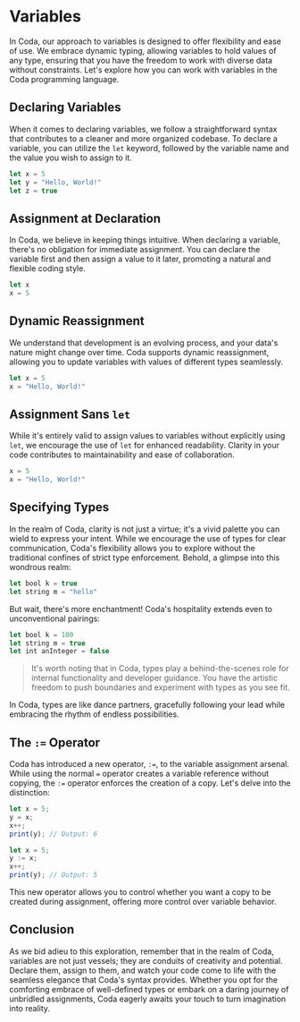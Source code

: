 # Variables

In Coda, our approach to variables is designed to offer flexibility and ease of use. We embrace dynamic typing, allowing variables to hold values of any type, ensuring that you have the freedom to work with diverse data without constraints. Let's explore how you can work with variables in the Coda programming language.

## Declaring Variables
When it comes to declaring variables, we follow a straightforward syntax that contributes to a cleaner and more organized codebase. To declare a variable, you can utilize the `let` keyword, followed by the variable name and the value you wish to assign to it.

```js
let x = 5
let y = "Hello, World!"
let z = true
```

## Assignment at Declaration
In Coda, we believe in keeping things intuitive. When declaring a variable, there's no obligation for immediate assignment. You can declare the variable first and then assign a value to it later, promoting a natural and flexible coding style.

```js
let x
x = 5
```

## Dynamic Reassignment
We understand that development is an evolving process, and your data's nature might change over time. Coda supports dynamic reassignment, allowing you to update variables with values of different types seamlessly.

```js
let x = 5
x = "Hello, World!"
```

## Assignment Sans `let`
While it's entirely valid to assign values to variables without explicitly using `let`, we encourage the use of `let` for enhanced readability. Clarity in your code contributes to maintainability and ease of collaboration.

```js
x = 5
x = "Hello, World!"
```

## Specifying Types

In the realm of Coda, clarity is not just a virtue; it's a vivid palette you can wield to express your intent. While we encourage the use of types for clear communication, Coda's flexibility allows you to explore without the traditional confines of strict type enforcement. Behold, a glimpse into this wondrous realm:

```js
let bool k = true
let string m = "hello"
```

But wait, there's more enchantment! Coda's hospitality extends even to unconventional pairings:

```js
let bool k = 100
let string m = true
let int anInteger = false
```

> It's worth noting that in Coda, types play a behind-the-scenes role for internal functionality and developer guidance. You have the artistic freedom to push boundaries and experiment with types as you see fit.

In Coda, types are like dance partners, gracefully following your lead while embracing the rhythm of endless possibilities.

## The `:=` Operator
Coda has introduced a new operator, `:=`, to the variable assignment arsenal. While using the normal `=` operator creates a variable reference without copying, the `:=` operator enforces the creation of a copy. Let's delve into the distinction:

```js
let x = 5;
y = x;
x++;
print(y); // Output: 6
```

```js
let x = 5;
y := x;
x++;
print(y); // Output: 5
```

This new operator allows you to control whether you want a copy to be created during assignment, offering more control over variable behavior.

## Conclusion

As we bid adieu to this exploration, remember that in the realm of Coda, variables are not just vessels; they are conduits of creativity and potential. Declare them, assign to them, and watch your code come to life with the seamless elegance that Coda's syntax provides. Whether you opt for the comforting embrace of well-defined types or embark on a daring journey of unbridled assignments, Coda eagerly awaits your touch to turn imagination into reality.